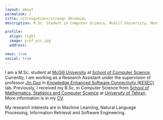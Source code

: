 ```yaml
---
layout: about
permalink: /
title: <strong>Kian</strong> Ahrabian
description: M.Sc. Student in Computer Science, McGill University, Montreal

profile:
  align: right
  image: prof_pic.jpg
  address:

news: true
social: true
---
```


I am a M.Sc. student at [McGill University](http://www.mcgill.ca/) at [School of Computer Science](http://www.cs.mcgill.ca/). Currently, I am working as a Research Assistant under the supervision of professor [Jin Guo](http://jguo-web.com/) in [Knowledge Enhanced Software Connectivity (KESEC)](http://jguo-web.com/lab.html) lab. Previously, I received my B.Sc. in Computer Science from [School of Mathematics, Statistics and Computer Science](http://science.ut.ac.ir/en/math) at [University of Tehran](https://ut.ac.ir/en). More information is in my [CV](/assets/files/cv.pdf).

My research interests are in Machine Learning, Natural Language Processing, Information Retrieval and Software Engineering.
